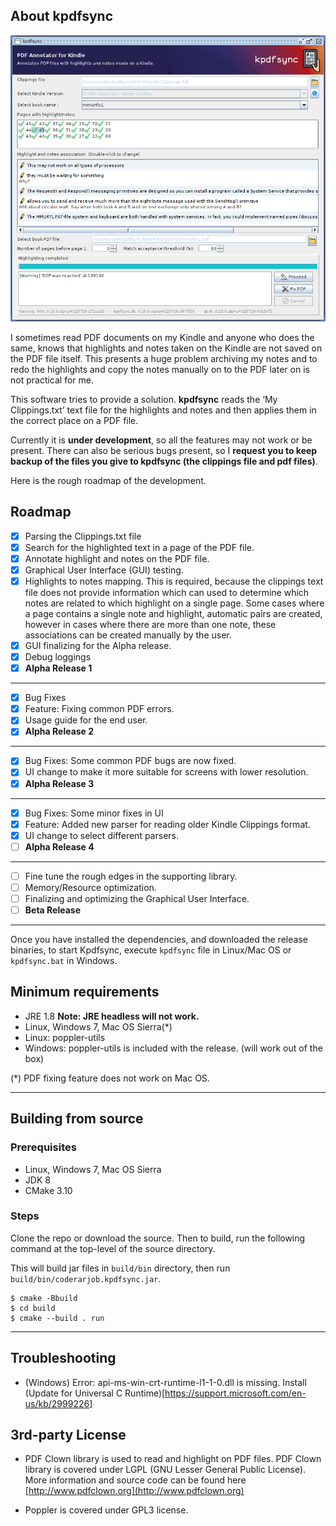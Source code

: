 ## About kpdfsync

![Screenshot](/docs/images/screenshot_alpha.png)

I sometimes read PDF documents on my Kindle and anyone who does the same, knows that highlights and
notes taken on the Kindle are not saved on the PDF file itself. This presents a huge problem
archiving my notes and to redo the highlights and copy the notes manually on to the PDF later on
is not practical for me.

This software tries to provide a solution. **kpdfsync** reads the ‘My Clippings.txt’ text file for
the highlights and notes and then applies them in the correct place on a PDF file.

Currently it is **under development**, so all the features may not work or be present.
There can also be serious bugs present, so I **request you to keep backup of the files you give to
kpdfsync (the clippings file and pdf files)**.

Here is the rough roadmap of the development.

## Roadmap

- [X] Parsing the Clippings.txt file
- [X] Search for the highlighted text in a page of the PDF file.
- [X] Annotate highlight and notes on the PDF file.
- [X] Graphical User Interface (GUI) testing.
- [X] Highlights to notes mapping. This is required, because the clippings text file does not
  provide information which can used to determine which notes are related to which highlight on a
  single page. Some cases where a page contains a single note and highlight, automatic pairs are
  created, however in cases where there are more than one note, these associations can be created
  manually by the user.
- [X] GUI finalizing for the Alpha release.
- [X] Debug loggings
- [X] **Alpha Release 1**

----

- [X] Bug Fixes
- [X] Feature: Fixing common PDF errors.
- [X] Usage guide for the end user.
- [X] **Alpha Release 2**

----

- [X] Bug Fixes: Some common PDF bugs are now fixed.
- [X] UI change to make it more suitable for screens with lower resolution.
- [X] **Alpha Release 3**

----

- [X] Bug Fixes: Some minor fixes in UI
- [X] Feature: Added new parser for reading older Kindle Clippings format.
- [X] UI change to select different parsers.
- [ ] **Alpha Release 4**

----

- [ ] Fine tune the rough edges in the supporting library.
- [ ] Memory/Resource optimization.
- [ ] Finalizing and optimizing the Graphical User Interface.
- [ ] **Beta Release**

----

Once you have installed the dependencies, and downloaded the release binaries, to start Kpdfsync,
execute `kpdfsync` file in Linux/Mac OS or `kpdfsync.bat` in Windows.

## Minimum requirements
- JRE 1.8 __Note: JRE headless will not work.__
- Linux, Windows 7, Mac OS Sierra(\*)
- Linux: poppler-utils
- Windows: poppler-utils is included with the release. (will work out of the box)

(\*) PDF fixing feature does not work on Mac OS.

----

## Building from source

### Prerequisites
- Linux, Windows 7, Mac OS Sierra
- JDK 8
- CMake 3.10

### Steps

Clone the repo or download the source. Then to build, run the following command at the top-level of
the source directory.

This will build jar files in `build/bin` directory, then run `build/bin/coderarjob.kpdfsync.jar`.

```
$ cmake -Bbuild
$ cd build
$ cmake --build . run
```

----

## Troubleshooting

* (Windows) Error: api-ms-win-crt-runtime-l1-1-0.dll is missing.
Install (Update for Universal C Runtime)[https://support.microsoft.com/en-us/kb/2999226]

## 3rd-party License

* PDF Clown library is used to read and highlight on PDF files. PDF Clown library is covered under
LGPL (GNU Lesser General Public License).
More information and source code can be found here [http://www.pdfclown.org](http://www.pdfclown.org)

* Poppler is covered under GPL3 license.
